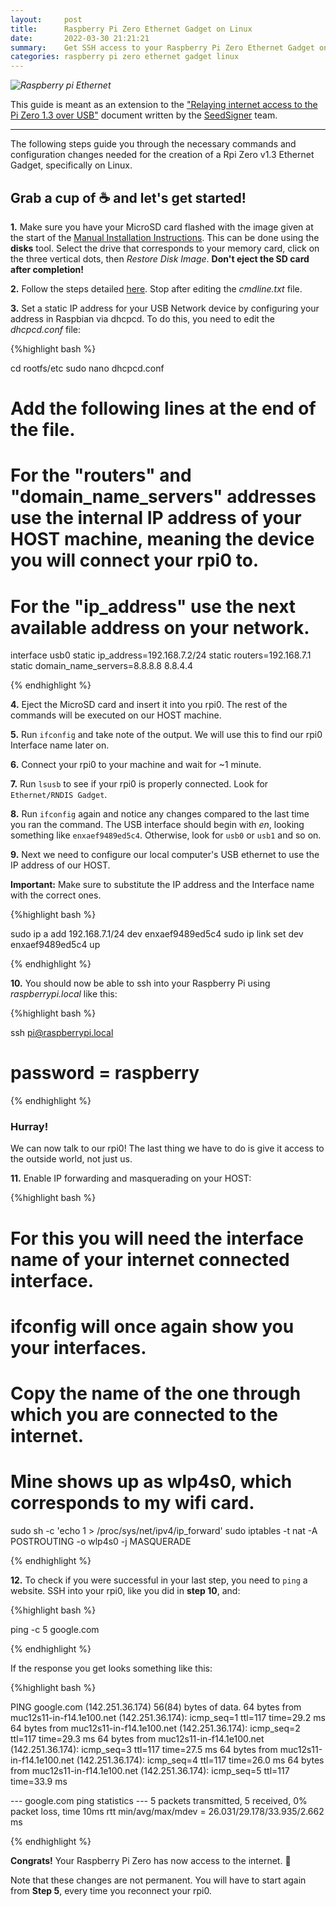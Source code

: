 ```yaml
---
layout:     post
title:      Raspberry Pi Zero Ethernet Gadget on Linux
date:       2022-03-30 21:21:21
summary:    Get SSH access to your Raspberry Pi Zero Ethernet Gadget on Linux 
categories: raspberry pi zero ethernet gadget linux
---
```


_![Raspberry pi Ethernet](/images/pi-ethernet.jpg)_

This guide is meant as an extension to the ["Relaying internet access to the Pi Zero 1.3 over USB"](https://github.com/SeedSigner/seedsigner/blob/main/docs/usb_relay.md) document written by the [SeedSigner](https://github.com/SeedSigner) team.

---

The following steps guide you through the necessary commands and configuration changes needed for the creation of a Rpi Zero v1.3 Ethernet Gadget, specifically on Linux.

## Grab a cup of :coffee: and let's get started! 

__1.__ Make sure you have your MicroSD card flashed with the image given at the start of the [Manual Installation Instructions](https://github.com/SeedSigner/seedsigner/blob/main/docs/manual_installation.md). This can be done using the __disks__ tool. Select the drive that corresponds to your memory card, click on the three vertical dots, then _Restore Disk Image_. __Don't eject the SD card after completion!__

__2.__ Follow the steps detailed [here](https://github.com/SeedSigner/seedsigner/blob/main/docs/usb_relay.md#relaying-internet-access-to-the-pi-zero-13-over-usb). Stop after editing the _cmdline.txt_ file. 

__3.__ Set a static IP address for your USB Network device by configuring your address in Raspbian via dhcpcd. To do this, you need to edit the _dhcpcd.conf_ file:

{%highlight bash %}

cd rootfs/etc
sudo nano dhcpcd.conf

# Add the following lines at the end of the file.
# For the "routers" and "domain_name_servers" addresses use the internal IP address of your HOST machine, meaning the device you will connect your rpi0 to.
# For the "ip_address" use the next available address on your network.

interface usb0
static ip_address=192.168.7.2/24
static routers=192.168.7.1
static domain_name_servers=8.8.8.8 8.8.4.4

{% endhighlight %}

__4.__ Eject the MicroSD card and insert it into you rpi0. The rest of the commands will be executed on our <span class="red">HOST</span> machine.

__5.__ Run `ifconfig` and take note of the output. We will use this to find our rpi0 Interface name later on.

__6.__ Connect your rpi0 to your machine and wait for ~1 minute.

__7.__ Run `lsusb` to see if your rpi0 is properly connected. Look for `Ethernet/RNDIS Gadget`.

__8.__ Run `ifconfig` again and notice any changes compared to the last time you ran the command. The USB interface should begin with _en_, looking something like `enxaef9489ed5c4`. Otherwise, look for `usb0` or `usb1` and so on.

__9.__ Next we need to configure our local computer's USB ethernet to use the IP address of our HOST. 

__Important:__ Make sure to substitute the IP address and the Interface name with the correct ones.

{%highlight bash %}

sudo ip a add 192.168.7.1/24 dev enxaef9489ed5c4
sudo ip link set dev enxaef9489ed5c4 up

{% endhighlight %}

__10.__ You should now be able to ssh into your Raspberry Pi using _raspberrypi.local_ like this:

{%highlight bash %}

ssh pi@raspberrypi.local

# password = raspberry

{% endhighlight %}

### Hurray! 

We can now talk to our rpi0!
The last thing we have to do is give it access to the outside world, not just us.

__11.__ Enable IP forwarding and masquerading on your <span class="red">HOST</span>:

{%highlight bash %}

# For this you will need the interface name of your internet connected interface.
# ifconfig will once again show you your interfaces.
# Copy the name of the one through which you are connected to the internet.
# Mine shows up as wlp4s0, which corresponds to my wifi card.

sudo sh -c 'echo 1 > /proc/sys/net/ipv4/ip_forward'
sudo iptables -t nat -A POSTROUTING -o wlp4s0 -j MASQUERADE

{% endhighlight %}

__12.__  To check if you were successful in your last step, you need to `ping` a website. SSH into your rpi0, like you did in __step 10__, and:

{%highlight bash %}

ping -c 5 google.com

{% endhighlight %}

If the response you get looks something like this: 

{%highlight bash %}

PING google.com (142.251.36.174) 56(84) bytes of data.
64 bytes from muc12s11-in-f14.1e100.net (142.251.36.174): icmp_seq=1 ttl=117 time=29.2 ms
64 bytes from muc12s11-in-f14.1e100.net (142.251.36.174): icmp_seq=2 ttl=117 time=29.3 ms
64 bytes from muc12s11-in-f14.1e100.net (142.251.36.174): icmp_seq=3 ttl=117 time=27.5 ms
64 bytes from muc12s11-in-f14.1e100.net (142.251.36.174): icmp_seq=4 ttl=117 time=26.0 ms
64 bytes from muc12s11-in-f14.1e100.net (142.251.36.174): icmp_seq=5 ttl=117 time=33.9 ms

--- google.com ping statistics ---
5 packets transmitted, 5 received, 0% packet loss, time 10ms
rtt min/avg/max/mdev = 26.031/29.178/33.935/2.662 ms


{% endhighlight %}

__Congrats!__ Your Raspberry Pi Zero has now access to the internet. :tada:

Note that these changes are not permanent. You will have to start again from __Step 5__, every time you reconnect your rpi0.




